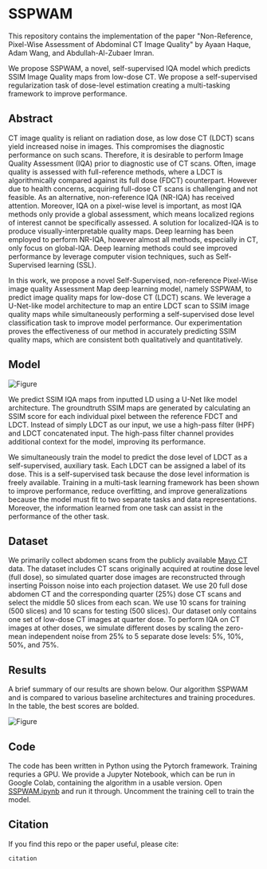 # SSPWAM

This repository contains the implementation of the paper "Non-Reference, Pixel-Wise Assessment of Abdominal CT Image Quality" by Ayaan Haque, Adam Wang, and Abdullah-Al-Zubaer Imran.

We propose SSPWAM, a novel, self-supervised IQA model which predicts SSIM Image Quality maps from low-dose CT. We propose a self-supervised regularization task of dose-level estimation creating a multi-tasking framework to improve performance.

## Abstract

CT image quality is reliant on radiation dose, as low dose CT (LDCT) scans yield increased noise in images. This compromises the diagnostic performance on such scans. Therefore, it is desirable to perform Image Quality Assessment (IQA) prior to diagnostic use of CT scans. Often, image quality is assessed with full-reference methods, where a LDCT is algorithmically compared against its full dose (FDCT) counterpart. However due to health concerns, acquiring full-dose CT scans is challenging and not feasible. As an alternative, non-reference IQA (NR-IQA) has received attention. Moreover, IQA on a pixel-wise level is important, as most IQA methods only provide a global assessment, which means localized regions of interest cannot be specifically assessed. A solution for localized-IQA is to produce visually-interpretable quality maps. Deep learning has been employed to perform NR-IQA, however almost all methods, especially in CT, only focus on global-IQA. Deep learning methods could see improved performance by leverage computer vision techniques, such as Self-Supervised learning (SSL).

In this work, we propose a novel Self-Supervised, non-reference Pixel-Wise image quality Assessment Map deep learning model, namely SSPWAM, to predict image quality maps for low-dose CT (LDCT) scans. We leverage a U-Net-like model architecture to map an entire LDCT scan to SSIM image quality maps while simultaneously performing a self-supervised dose level classification task to improve model performance. Our experimentation proves the effectiveness of our method in accurately predicting SSIM quality maps, which are consistent both qualitatively and quantitatively.

## Model

![Figure](https://github.com/ayaanzhaque/SSPWAM/blob/main/images/model_diagram.jpg?raw=true)

We predict SSIM IQA maps from inputted LD using a U-Net like model architecture. The groundtruth SSIM maps are generated by calculating an SSIM score for each individual pixel between the reference FDCT and LDCT. Instead of simply LDCT as our input, we use a high-pass filter (HPF) and LDCT concatenated input. The high-pass filter channel provides additional context for the model, improving its performance.

We simultaneously train the model to predict the dose level of LDCT as a self-supervised, auxiliary task. Each LDCT can be assigned a label of its dose. This is a self-supervised task because the dose level information is freely available. Training in a multi-task learning framework has been shown to improve performance, reduce overfitting, and improve generalizations because the model must fit to two separate tasks and data representations. Moreover, the information learned from one task can assist in the performance of the other task. 

## Dataset

We primarily collect abdomen scans from the publicly available [Mayo CT](https://www.aapm.org/grandchallenge/lowdosect/) data. The dataset includes CT scans originally acquired at routine dose level (full dose), so simulated quarter dose images are reconstructed through inserting Poisson noise into each projection dataset. We use 20 full dose abdomen CT and the corresponding quarter (25%) dose CT scans and select the middle 50 slices from each scan. We use 10 scans for training (500 slices) and 10 scans for testing (500 slices). Our dataset only contains one set of low-dose CT images at quarter dose. To perform IQA on CT images at other doses, we simulate different doses by scaling the zero-mean independent noise from 25\% to 5 separate dose levels: 5%, 10%, 50%, and 75%.

## Results

A brief summary of our results are shown below. Our algorithm SSPWAM and is compared to various baseline architectures and training procedures. In the table, the best scores are bolded.

![Figure](https://github.com/ayaanzhaque/SSPWAM/blob/main/images/results_table.png?raw=true)

## Code

The code has been written in Python using the Pytorch framework. Training requries a GPU. We provide a Jupyter Notebook, which can be run in Google Colab, containing the algorithm in a usable version. Open [SSPWAM.ipynb]() and run it through. Uncomment the training cell to train the model.

## Citation

If you find this repo or the paper useful, please cite:

```
citation
```

